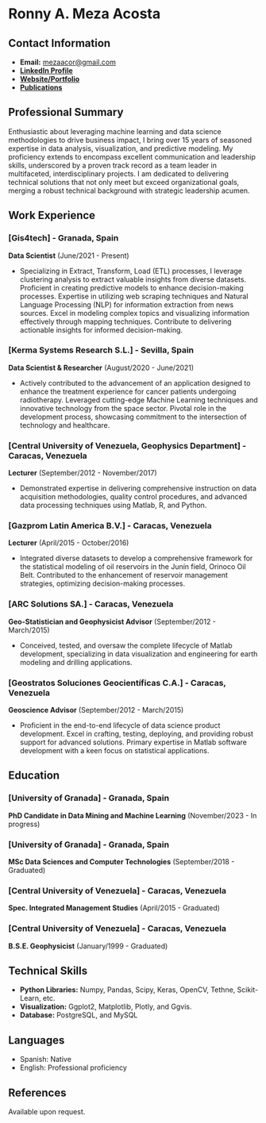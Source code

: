 # Ronny A. Meza Acosta

## Contact Information
- **Email:** mezaacor@gmail.com
- [**LinkedIn Profile**](https://www.linkedin.com/in/mezaacor/)
- [**Website/Portfolio**](https://github.com/mezaacor)
- [**Publications**](https://www.researchgate.net/profile/Ronny-Meza)

## Professional Summary
Enthusiastic about leveraging machine learning and data science methodologies to drive business impact, I bring over 15 years of seasoned expertise in data analysis, visualization, and predictive modeling. My proficiency extends to encompass excellent communication and leadership skills, underscored by a proven track record as a team leader in multifaceted, interdisciplinary projects. I am dedicated to delivering technical solutions that not only meet but exceed organizational goals, merging a robust technical background with strategic leadership acumen.

## Work Experience

### [Gis4tech] - Granada, Spain
**Data Scientist** (June/2021 - Present)
- Specializing in Extract, Transform, Load (ETL) processes, I leverage clustering analysis to extract valuable insights from diverse datasets. Proficient in creating predictive models to enhance decision-making processes. Expertise in utilizing web scraping techniques and Natural Language Processing (NLP) for information extraction from news sources. Excel in modeling complex topics and visualizing information effectively through mapping techniques. Contribute to delivering actionable insights for informed decision-making.

### [Kerma Systems Research S.L.] - Sevilla, Spain
**Data Scientist & Researcher** (August/2020 - June/2021)
- Actively contributed to the advancement of an application designed to enhance the treatment experience for cancer patients undergoing radiotherapy. Leveraged cutting-edge Machine Learning techniques and innovative technology from the space sector. Pivotal role in the development process, showcasing commitment to the intersection of technology and healthcare.

### [Central University of Venezuela, Geophysics Department] - Caracas, Venezuela
**Lecturer** (September/2012 - November/2017)
- Demonstrated expertise in delivering comprehensive instruction on data acquisition methodologies, quality control procedures, and advanced data processing techniques using Matlab, R, and Python.

### [Gazprom Latin America B.V.] - Caracas, Venezuela
**Lecturer** (April/2015 - October/2016)
- Integrated diverse datasets to develop a comprehensive framework for the statistical modeling of oil reservoirs in the Junín field, Orinoco Oil Belt. Contributed to the enhancement of reservoir management strategies, optimizing decision-making processes.

### [ARC Solutions SA.] - Caracas, Venezuela
**Geo-Statistician and Geophysicist Advisor** (September/2012 - March/2015)
- Conceived, tested, and oversaw the complete lifecycle of Matlab development, specializing in data visualization and engineering for earth modeling and drilling applications.

### [Geostratos Soluciones Geocientíficas C.A.] - Caracas, Venezuela
**Geoscience Advisor** (September/2012 - March/2015)
- Proficient in the end-to-end lifecycle of data science product development. Excel in crafting, testing, deploying, and providing robust support for advanced solutions. Primary expertise in Matlab software development with a keen focus on statistical applications.

## Education
### [University of Granada] - Granada, Spain
**PhD Candidate in Data Mining and Machine Learning** (November/2023 - In progress)

### [University of Granada] - Granada, Spain
**MSc Data Sciences and Computer Technologies** (September/2018 - Graduated)
 
### [Central University of Venezuela] - Caracas, Venezuela
**Spec. Integrated Management Studies** (April/2015 - Graduated)

### [Central University of Venezuela] - Caracas, Venezuela
**B.S.E. Geophysicist** (January/1999 - Graduated)

## Technical Skills
- **Python Libraries:** Numpy, Pandas, Scipy, Keras, OpenCV, Tethne, Scikit-Learn, etc.
- **Visualization:** Ggplot2, Matplotlib, Plotly, and Ggvis.
- **Database:** PostgreSQL, and MySQL

## Languages
- Spanish: Native
- English: Professional proficiency

## References
Available upon request.
